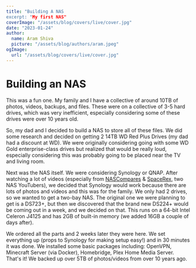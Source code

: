 ```yaml
---
title: "Building A NAS
excerpt: "My first NAS"
coverImage: "/assets/blog/covers/live/cover.jpg"
date: "2023-01-24"
author:
  name: Aram Shiva
  picture: "/assets/blog/authors/aram.jpeg"
ogImage:
  url: "/assets/blog/covers/live/cover.jpg"
---
```


# Building an NAS

This was a fun one. My family and I have a collective of around 10TB of photos, videos, backups, and files. These were on a collective of 3-5 hard drives, which was very inefficient, especially considering some of these drives were over 10 years old.

So, my dad and I decided to build a NAS to store all of these files. We did some research and decided on getting 2 14TB WD Red Plus Drives (my dad had a discount at WD). We were originally considering going with some WD Gold enterprise-class drives but realized that would be really loud, especially considering this was probably going to be placed near the TV and living room.

Next was the NAS itself. We were considering Synology or QNAP. After watching a lot of videos (especially from [NASCompares](https://www.youtube.com/@nascompares) & [SpaceRex](https://www.youtube.com/@SpaceRexWill), two NAS YouTubers), we decided that Synology would work because there are lots of photos and videos and this was for the family. We only had 2 drives, so we wanted to get a two-bay NAS. The original one we were planning to get is a DS723+, but then we discovered that the brand new DS224+ would be coming out in a week, and we decided on that. This runs on a 64-bit Intel Celeron J4125 and has 2GB of built-in memory (we added 16GB a couple of days after).

We ordered all the parts and 2 weeks later they were here. We set everything up (props to Synology for making setup easy!) and in 30 minutes it was done. We installed some basic packages including: OpenVPN, Minecraft Server (via Docker), Homebridge, Plex Home Media Server. That's it! We backed up over 5TB of photos/videos from over 10 years ago.
